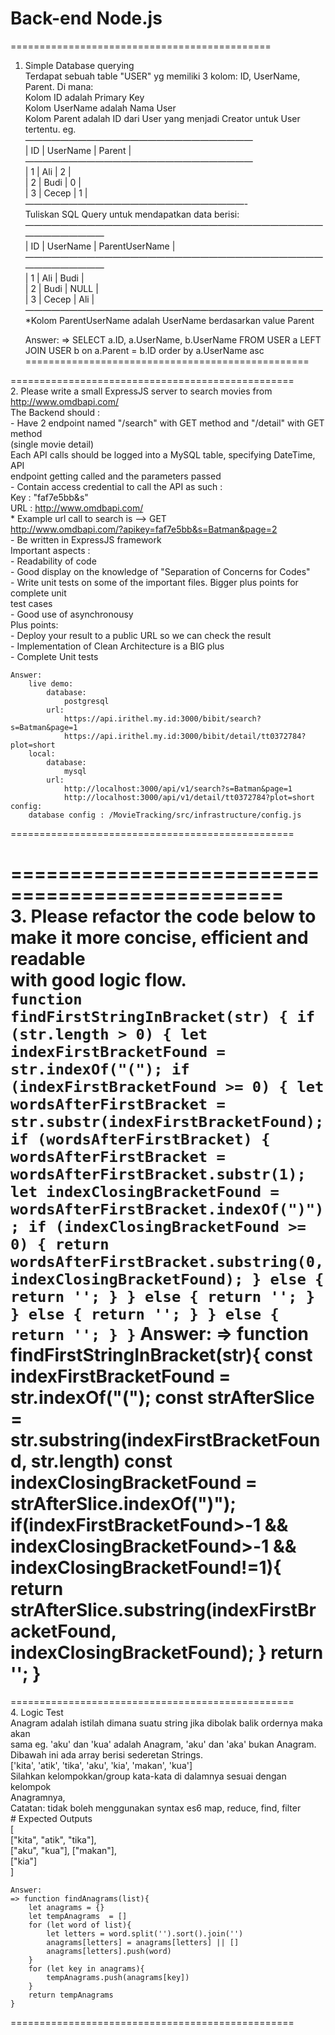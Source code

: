 Back-end Node.js
============================

=============================================
1. Simple Database querying<br/>
    Terdapat sebuah table "USER" yg memiliki 3 kolom: ID, UserName, Parent. Di mana:<br/>
    Kolom ID adalah Primary Key<br/>
    Kolom UserName adalah Nama User<br/>
    Kolom Parent adalah ID dari User yang menjadi Creator untuk User tertentu. eg.<br/>
    ——————————————————————————<br/>
    | ID | UserName | Parent |<br/>
    ——————————————————————————<br/>
    | 1 | Ali | 2 |<br/>
    | 2 | Budi | 0 |<br/>
    | 3 | Cecep | 1 |<br/>
    —————————————————————————-<br/>
    Tuliskan SQL Query untuk mendapatkan data berisi:<br/>
    ———————————————————————————————————————————<br/>
    | ID | UserName | ParentUserName |<br/>
    ———————————————————————————————————————————<br/>
    | 1 | Ali | Budi |<br/>
    | 2 | Budi | NULL |<br/>
    | 3 | Cecep | Ali |<br/>
    ——————————————————————————————————<br/>
    *Kolom ParentUserName adalah UserName berdasarkan value Parent<br/>

    Answer:
        => SELECT a.ID, a.UserName, b.UserName FROM USER a LEFT JOIN USER b on a.Parent = b.ID order by a.UserName asc
=================================================

=================================================<br/>
2. Please write a small ExpressJS server to search movies from<br/>
    http://www.omdbapi.com/<br/>
    The Backend should :<br/>
    - Have 2 endpoint named "/search" with GET method and "/detail" with GET method<br/>
    (single movie detail)<br/>
    Each API calls should be logged into a MySQL table, specifying DateTime, API<br/>
    endpoint getting called and the parameters passed<br/>
    - Contain access credential to call the API as such :<br/>
    Key : "faf7e5bb&s"<br/>
    URL : http://www.omdbapi.com/<br/>
    * Example url call to search is --> GET<br/>
    http://www.omdbapi.com/?apikey=faf7e5bb&s=Batman&page=2<br/>
    - Be written in ExpressJS framework<br/>
    Important aspects :<br/>
    - Readability of code<br/>
    - Good display on the knowledge of "Separation of Concerns for Codes"<br/>
    - Write unit tests on some of the important files. Bigger plus points for complete unit<br/>
    test cases<br/>
    - Good use of asynchronousy<br/>
    Plus points:<br/>
    - Deploy your result to a public URL so we can check the result<br/>
    - Implementation of Clean Architecture is a BIG plus<br/>
    - Complete Unit tests<br/>

    Answer:
        live demo: 
            database: 
                postgresql
            url:
                https://api.irithel.my.id:3000/bibit/search?s=Batman&page=1
                https://api.irithel.my.id:3000/bibit/detail/tt0372784?plot=short
        local:
            database:
                mysql
            url:
                http://localhost:3000/api/v1/search?s=Batman&page=1
                http://localhost:3000/api/v1/detail/tt0372784?plot=short
    config: 
        database config : /MovieTracking/src/infrastructure/config.js

=================================================

=================================================<br/>
3. Please refactor the code below to make it more concise, efficient and readable<br/>
    with good logic flow.<br/>
    ```
        function findFirstStringInBracket(str) {
            if (str.length > 0) {
                let indexFirstBracketFound = str.indexOf("(");
                if (indexFirstBracketFound >= 0) {
                let wordsAfterFirstBracket = str.substr(indexFirstBracketFound);
                if (wordsAfterFirstBracket) {
                    wordsAfterFirstBracket = wordsAfterFirstBracket.substr(1);
                    let indexClosingBracketFound = wordsAfterFirstBracket.indexOf(")");
                    if (indexClosingBracketFound >= 0) {
                    return wordsAfterFirstBracket.substring(0,
                        indexClosingBracketFound);
                    }
                    else {
                    return '';
                    }
                } else {
                    return '';
                }
                } else {
                return '';
                }
            } else {
                return '';
            }
        }
    ```
    Answer:
    => function findFirstStringInBracket(str){
            const indexFirstBracketFound = str.indexOf("(");
            const strAfterSlice = str.substring(indexFirstBracketFound, str.length)
            const indexClosingBracketFound = strAfterSlice.indexOf(")");
            if(indexFirstBracketFound>-1 && indexClosingBracketFound>-1 && indexClosingBracketFound!=1){
                return strAfterSlice.substring(indexFirstBracketFound, indexClosingBracketFound);
            }
            return '';
        } 
=================================================

=================================================<br/>
4. Logic Test<br/>
    Anagram adalah istilah dimana suatu string jika dibolak balik ordernya maka akan<br/>
    sama eg. 'aku' dan 'kua' adalah Anagram, 'aku' dan 'aka' bukan Anagram.<br/>
    Dibawah ini ada array berisi sederetan Strings.<br/>
    ['kita', 'atik', 'tika', 'aku', 'kia', 'makan', 'kua']<br/>
    Silahkan kelompokkan/group kata-kata di dalamnya sesuai dengan kelompok<br/>
    Anagramnya,<br/>
    Catatan: tidak boleh menggunakan syntax es6 map, reduce, find, filter<br/>
    # Expected Outputs<br/>
    [<br/>
    ["kita", "atik", "tika"],<br/>
    ["aku", "kua"],
    ["makan"],<br/>
    ["kia"]<br/>
    ]<br/>

    Answer:
    => function findAnagrams(list){
        let anagrams = {}
        let tempAnagrams  = []
        for (let word of list){
            let letters = word.split('').sort().join('')
            anagrams[letters] = anagrams[letters] || []
            anagrams[letters].push(word)
        }
        for (let key in anagrams){
            tempAnagrams.push(anagrams[key])
        }
        return tempAnagrams
    }
=================================================